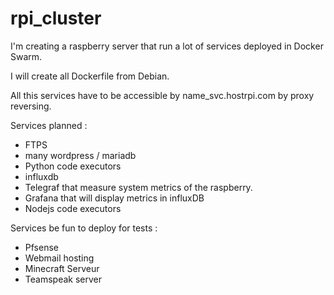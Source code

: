 # rpi_cluster

I'm creating a raspberry server that run a lot of services deployed in Docker Swarm.

I will create all Dockerfile from Debian.

All this services have to be accessible by name_svc.hostrpi.com by proxy reversing.

Services planned :
- FTPS
- many wordpress / mariadb
- Python code executors
- influxdb
- Telegraf that measure system metrics of the raspberry.
- Grafana that will display metrics in influxDB
- Nodejs code executors

Services be fun to deploy for tests :
- Pfsense
- Webmail hosting
- Minecraft Serveur
- Teamspeak server
